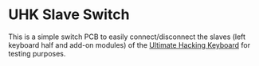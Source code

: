 # UHK Slave Switch

This is a simple switch PCB to easily connect/disconnect the slaves (left keyboard half and add-on modules) of the [Ultimate Hacking Keyboard](https://ultimatehackingkeyboard.com/) for testing purposes.
